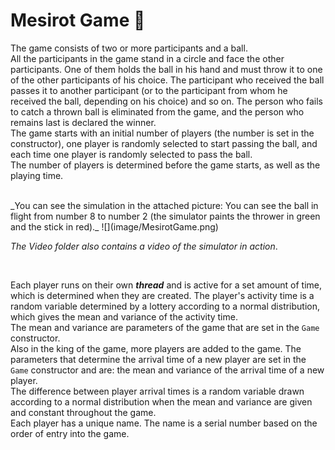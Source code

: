 # Mesirot Game :large_blue_circle: 
The game consists of two or more participants and a ball.<br/>
All the participants in the game stand in a circle and face the other participants. One of them holds the ball in his hand and must throw it to one of the other participants of his choice. The participant who received the ball passes it to another participant (or to the participant from whom he received the ball, depending on his choice) and so on. The person who fails to catch a thrown ball is eliminated from the game, and the person who remains last is declared the winner.<br/>
The game starts with an initial number of players (the number is set in the constructor), one player is randomly selected to start passing the ball, and each time one player is randomly selected to pass the ball.<br/>
The number of players is determined before the game starts, as well as the playing time.<br/>

<br/>
_You can see the simulation in the attached picture: You can see the ball in flight from number 8 to number 2 (the simulator paints the thrower in green and the stick in red)._
![](image/MesirotGame.png)
<br/>

_The Video folder also contains a video of the simulator in action_.

<br/>

Each player runs on their own **_thread_** and is active for a set amount of time, which is determined when they are created. The player's activity time is a random variable determined by a lottery according to a normal distribution, which gives the mean and variance of the activity time.<br/>
The mean and variance are parameters of the game that are set in the `Game` constructor.<br/>
Also in the king of the game, more players are added to the game. The parameters that determine the arrival time of a new player are set in the `Game` constructor and are: the mean and variance of the arrival time of a new player.<br/>
The difference between player arrival times is a random variable drawn according to a normal distribution when the mean and variance are given and constant throughout the game.<br/>
Each player has a unique name. The name is a serial number based on the order of entry into the game.<br/>
